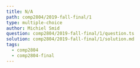 ```yaml
---
title: N/A
path: comp2804/2019-fall-final/1
type: multiple-choice
author: Michiel Smid
question: comp2804/2019-fall-final/1/question.ts
solution: comp2804/2019-fall-final/1/solution.md
tags:
  - comp2804
  - comp2804-final
---
```

